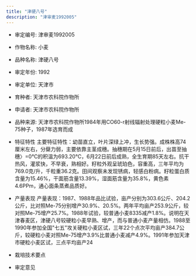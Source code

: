 ```yaml
---
title: "津硬八号"
description: "津审麦1992005"
---
```

* 审定编号:  津审麦1992005

*  作物名称:  小麦

*  品种名称:  津硬八号

*  审定年份:  1992

*  审定单位:  天津市

* 育种者:  天津市农科院作物所

*  申请者:  天津市农科院作物所

*  品种来源:  天津市农科院作物所1984年用CO60-r射线辐射处理硬粒小麦Me-75种子，1987年选育而成

*  特征特性
主要特征特性：幼苗直立，叶片深绿上冲，生长势强。成株株高74厘米左右，分蘖力弱，主要依靠主茎成穗。抽穗期在5月15日前后，出苗至抽穗〉=0℃的积温为693.20℃，6月22日前后成熟，全生育期85天左右。抗干热风，灌浆快，不早衰，熟相好。籽粒外观呈琥珀色，容重高，三年平均为769.0克/升，千粒重36.2克。田间观察未发现锈病，轻感白粉病。籽粒蛋白质含量为15.46%，干面筋含量13.39%，湿面筋含量为35.8%，黄色素4.6PPm，通心面条蒸煮品质好。

*  产量表现
产量表现：1987、1988年品比试验，亩产分别为303.6公斤、204.2公斤，比对照Me-75分别增产30.9%、20.5%。两年平均亩产253.9公斤，较对照Me-75增产25.7%。1988年试验，较普通小麦8335减产1.8%。说明在天津春麦区，津硬八号较硬粒小麦早熟、增产，而与普通小麦产量相仿。1988至1990年参加全国"七五"攻关硬粒小麦区试，三年22个点次平均亩产384.7公斤，较硬粒小麦对照Me-75增产3.9%比普通小麦减产4.9%。1991年参加天津市硬粒小麦区试，三点平均亩产24

*  栽培技术要点


*  审定意见

